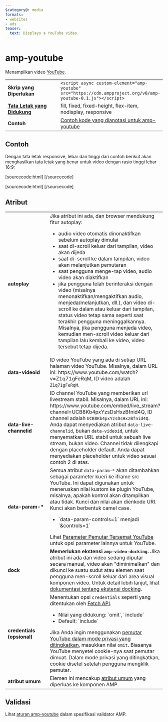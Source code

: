 ```yaml
---
$category@: media
formats:
- websites
- ads
teaser:
  text: Displays a YouTube video.
---
```



<!--
       Copyright 2015 The AMP HTML Authors. All Rights Reserved.

       Licensed under the Apache License, Version 2.0 (the "License");
     you may not use this file except in compliance with the License.
     You may obtain a copy of the License at

     http://www.apache.org/licenses/LICENSE-2.0

     Unless required by applicable law or agreed to in writing, software
     distributed under the License is distributed on an "AS-IS" BASIS,
     WITHOUT WARRANTIES OR CONDITIONS OF ANY KIND, either express or implied.
     See the License for the specific language governing permissions and
     limitations under the License.
-->

# amp-youtube <a name="amp-youtube"></a>

Menampilkan video [YouTube](https://www.youtube.com/).

<table>
  <tr>
    <td width="40%"><strong>Skrip yang Diperlukan</strong></td>
    <td><code>&lt;script async custom-element="amp-youtube" src="https://cdn.ampproject.org/v0/amp-youtube-0.1.js">&lt;/script></code></td>
  </tr>
  <tr>
    <td class="col-fourty"><strong><a href="../../../documentation/guides-and-tutorials/develop/style_and_layout/control_layout.md">Tata Letak yang Didukung</a></strong></td>
    <td>fill, fixed, fixed-height, flex-item, nodisplay, responsive</td>
  </tr>
  <tr>
    <td width="40%"><strong>Contoh</strong></td>
    <td><a href="https://ampbyexample.com/components/amp-youtube/">Contoh kode yang dianotasi untuk amp-youtube</a></td>
  </tr>
</table>

## Contoh <a name="example"></a>

Dengan tata letak responsive, lebar dan tinggi dari contoh berikut akan menghasilkan tata letak yang benar untuk video dengan rasio tinggi lebar 16:9:

[sourcecode:html]
<amp-youtube
    data-videoid="mGENRKrdoGY"
    layout="responsive"
    width="480" height="270"></amp-youtube>
  [/sourcecode]

  [sourcecode:html]
  <amp-youtube
      id="myLiveChannel"
      data-live-channelid="UCB8Kb4pxYzsDsHxzBfnid4Q"
      width="358"
      height="204"
      layout="responsive">
    <amp-img
      src="https://i.ytimg.com/vi/Wm1fWz-7nLQ/hqdefault_live.jpg"
      placeholder
      layout="fill"
      />
  </amp-youtube>
  [/sourcecode]

## Atribut <a name="attributes"></a>

<table>
  <tr>
    <td width="40%"><strong>autoplay</strong></td>
    <td>Jika atribut ini ada, dan browser mendukung fitur autoplay:
      <ul>
        <li>audio video otomatis dinonaktifkan sebelum autoplay dimulai
        </li>
        <li>saat di-scroll keluar dari tampilan, video akan dijeda
        </li>
        <li>saat di-scroll ke dalam tampilan, video akan melanjutkan pemutaran
        </li>
        <li>saat pengguna menge-tap video, audio video akan diaktifkan
        </li>
        <li>jika pengguna telah berinteraksi dengan video (misalnya menonaktifkan/mengaktifkan audio, menjeda/melanjutkan, dll.), dan video di-scroll ke dalam atau keluar dari tampilan, status video tetap sama seperti saat terakhir pengguna meninggalkannya. Misalnya, jika pengguna menjeda video, kemudian men-scroll video keluar dari tampilan lalu kembali ke video, video tersebut tetap dijeda.
        </li>
      </ul></td>
    </tr>
    <tr>
      <td width="40%"><strong>data-videoid</strong></td>
      <td>ID video YouTube yang ada di setiap URL halaman video YouTube.
          Misalnya, dalam URL ini: https://www.youtube.com/watch?v=Z1q71gFeRqM, ID video adalah <code>Z1q71gFeRqM</code>.</td>
      </tr>
      <tr>
        <td width="40%"><strong>data-live-channelid</strong></td>
        <td>ID channel YouTube yang memberikan url livestream stabil. Misalnya, dalam URL ini: https://www.youtube.com/embed/live_stream?channel=UCB8Kb4pxYzsDsHxzBfnid4Q, ID channel adalah <code>UCB8Kb4pxYzsDsHxzBfnid4Q</code>. Anda dapat menyediakan atribut <code>data-live-channelid</code>, bukan <code>data-videoid</code>, untuk menyematkan URL stabil untuk sebuah live stream, bukan video. Channel tidak dilengkapi dengan placeholder default. Anda dapat menyediakan placeholder untuk video sesuai contoh 2 di atas.</td>
      </tr>
      <tr>
        <td width="40%"><strong>data-param-*</strong></td>
        <td>Semua atribut <code>data-param-*</code> akan ditambahkan sebagai parameter kueri ke iframe src YouTube. Ini dapat digunakan untuk meneruskan nilai kustom ke plugin YouTube, misalnya, apakah kontrol akan ditampilkan atau tidak.
            Kunci dan nilai akan dienkode URI. Kunci akan berbentuk camel case.
            <ul>
            <li>`data-param-controls=1` menjadi `&amp;controls=1`</li>
          </ul>
          Lihat <a href="https://developers.google.com/youtube/player_parameters">Parameter Pemutar Tersemat YouTube</a> untuk opsi parameter lainnya untuk YouTube.
        </td>
      </tr>
      <tr>
        <td width="40%"><strong>dock</strong></td>
        <td><strong>Memerlukan ekstensi <code>amp-video-docking</code>.</strong> Jika atribut ini ada dan video sedang diputar secara manual, video akan "diminimalkan" dan dikunci ke suatu sudut atau elemen saat pengguna men-scroll keluar dari area visual komponen video.
            Untuk detail lebih lanjut, lihat <a href="amp-video-docking.md">dokumentasi tentang ekstensi docking</a>.</td>
        </tr>
        <tr>
          <td width="40%"><strong>credentials (opsional)</strong></td>
          <td>Menentukan opsi <code>credentials</code> seperti yang ditentukan oleh <a href="https://fetch.spec.whatwg.org/">Fetch API</a>.
            <ul>
              <li>Nilai yang didukung: `omit`,` include`</li>
              <li>Default: `include`</li>
            </ul>
            Jika Anda ingin menggunakan <a href="http://www.google.com/support/youtube/bin/answer.py?answer=141046">pemutar YouTube dalam mode privasi yang ditingkatkan</a>, masukkan nilai <code>omit</code>.
            Biasanya YouTube menyetel cookie-nya saat pemutar dimuat. Dalam mode privasi yang ditingkatkan, cookie disetel setelah pengguna mengklik pemutar.</td>
          </tr>
          <tr>
            <td width="40%"><strong>atribut umum</strong></td>
            <td>Elemen ini mencakup <a href="../../../documentation/guides-and-tutorials/learn/common_attributes.md">atribut umum</a> yang diperluas ke komponen AMP.</td>
          </tr>
        </table>

## Validasi <a name="validation"></a>

Lihat [aturan amp-youtube](https://github.com/ampproject/amphtml/blob/master/extensions/amp-youtube/validator-amp-youtube.protoascii) dalam spesifikasi validator AMP.
